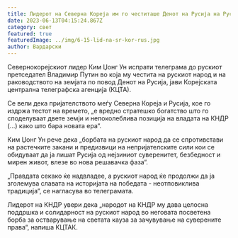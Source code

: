 ```yaml
---
title: Лидерот на Северна Кореја им го честиташе Денот на Русија на Русите
date: 2023-06-13T04:15:24.867Z
category: свет
featured: true
featuredImage: ../img/6-15-lid-na-sr-kor-rus.jpg
author: Вардарски
---
```

Севернокорејскиот лидер Ким Џонг Ун испрати телеграма до рускиот претседател Владимир Путин во која му честита на рускиот народ и на раководството на земјата по повод Денот на Русија, јави Корејската централна телеграфска агенција (КЦТА).

Се вели дека пријателството меѓу Северна Кореја и Русија, кое го издржа тестот на времето, „е вредно стратешко богатство што го споделуваат двете земји и непоколеблива позиција на владата на КНДР (...) како што бара новата ера“.

Ким Џонг Ун рече дека „борбата на рускиот народ да се спротивстави на растечките закани и предизвици на непријателските сили кои се обидуваат да ја лишат Русија од нејзиниот суверенитет, безбедност и мирен живот, влезе во нова решавачка фаза“.

„Правдата секако ќе надвладее, а рускиот народ ќе продолжи да ја зголемува славата на историјата на победата - неотповиклива традиција“, се нагласува во телеграмата.

Лидерот на КНДР увери дека „народот на КНДР му дава целосна поддршка и солидарност на рускиот народ во неговата посветена борба за остварување на светата кауза за зачувување на суверените права“, напиша КЦТАК.